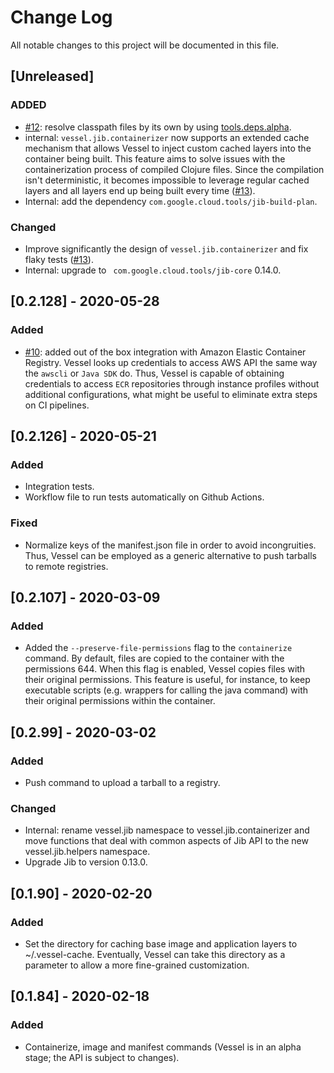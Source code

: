# Change Log

All notable changes to this project will be documented in this file.

## [Unreleased]

### ADDED
- [#12](https://github.com/nubank/vessel/pull/12): resolve classpath files by
  its own by using
  [tools.deps.alpha](https://github.com/clojure/tools.deps.alpha).
- internal: `vessel.jib.containerizer` now supports an extended cache mechanism
  that allows Vessel to inject custom cached layers into the container being
  built. This feature aims to solve issues with the containerization process of compiled
  Clojure files. Since the compilation isn't deterministic, it becomes
  impossible to leverage regular cached layers and all layers end up being built every time ([#13](https://github.com/nubank/vessel/pull/13)).
- Internal: add the dependency `com.google.cloud.tools/jib-build-plan`.

### Changed
- Improve significantly the design of `vessel.jib.containerizer` and fix flaky tests ([#13](https://github.com/nubank/vessel/pull/13)).
- Internal: upgrade to ` com.google.cloud.tools/jib-core` 0.14.0.

## [0.2.128] - 2020-05-28

### Added
- [#10](https://github.com/nubank/vessel/pull/10): added out of the box
  integration with Amazon Elastic Container Registry. Vessel looks up
  credentials to access AWS API the same way the `awscli` or `Java SDK`
  do. Thus, Vessel is capable of obtaining credentials to access `ECR`
  repositories through instance profiles without additional configurations, what
  might be useful to eliminate extra steps on CI pipelines.

## [0.2.126] - 2020-05-21

### Added
- Integration tests.
- Workflow file to run tests automatically on Github Actions.

### Fixed
- Normalize keys of the manifest.json file in order to avoid
  incongruities. Thus, Vessel can be employed as a generic alternative to push
  tarballs to remote registries.

## [0.2.107] - 2020-03-09

### Added
- Added the `--preserve-file-permissions` flag to the `containerize` command. By
  default, files are copied to the container with the permissions 644. When this
  flag is enabled, Vessel copies files with their original permissions. This
  feature is useful, for instance, to keep executable scripts (e.g. wrappers for
  calling the java command) with their original permissions within the
  container.

## [0.2.99] - 2020-03-02

### Added
- Push command to upload a tarball to a registry.

### Changed
- Internal: rename vessel.jib namespace to vessel.jib.containerizer and move
functions that deal with common aspects of Jib API to the new
  vessel.jib.helpers namespace.
- Upgrade Jib to version 0.13.0.

## [0.1.90] - 2020-02-20

### Added
- Set the directory for caching base image and application layers to
  ~/.vessel-cache. Eventually, Vessel can take this directory as a parameter to
  allow a more fine-grained customization.

## [0.1.84] - 2020-02-18

### Added
- Containerize, image and manifest commands (Vessel is in an alpha stage; the
  API is subject to changes).
